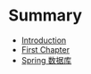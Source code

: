 # Summary

* [Introduction](README.md)
* [First Chapter](chapter1.md)
* [Spring 数据库](spring-shu-ju-ku.md)

